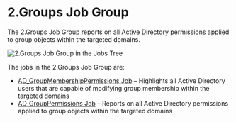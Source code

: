 # 2.Groups Job Group

The 2.Groups Job Group reports on all Active Directory permissions applied to group objects within
the targeted domains.

![2.Groups Job Group in the Jobs Tree](/img/versioned_docs/enterpriseauditor_11.6/enterpriseauditor/admin/hostmanagement/jobstree.webp)

The jobs in the 2.Groups Job Group are:

- [AD_GroupMembershipPermissions Job](/docs/accessanalyzer/11.6/enterpriseauditor/solutions/activedirectorypermissionsanalyzer/groups/ad_groupmembershippermissions.md)
  – Highlights all Active Directory users that are capable of modifying group membership within the
  targeted domains
- [AD_GroupPermissions Job](/docs/accessanalyzer/11.6/enterpriseauditor/solutions/activedirectorypermissionsanalyzer/groups/ad_grouppermissions.md)
  – Reports on all Active Directory permissions applied to group objects within the targeted domains
